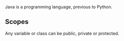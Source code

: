 Java is a programming language, previous to Python.
## Scopes
Any variable or class can be public, private or protected.